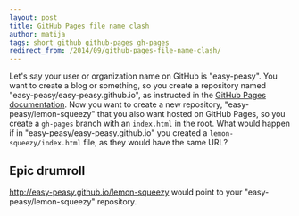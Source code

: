 ```yaml
---
layout: post
title: GitHub Pages file name clash
author: matija
tags: short github github-pages gh-pages
redirect_from: /2014/09/github-pages-file-name-clash/
---
```


Let's say your user or organization name on GitHub is "easy-peasy". You want to
create a blog or something, so you create a repository named
"easy-peasy/easy-peasy.github.io", as instructed in the [GitHub Pages
documentation][github-pages]. Now you want to create a new repository,
"easy-peasy/lemon-squeezy" that you also want hosted on GitHub Pages, so you
create a `gh-pages` branch with an `index.html` in the root. What would happen
if in "easy-peasy/easy-peasy.github.io" you created a `lemon-squeezy/index.html`
file, as they would have the same URL?

## Epic drumroll

http://easy-peasy.github.io/lemon-squeezy would point to your
"easy-peasy/lemon-squeezy" repository.

[github-pages]: https://help.github.com/articles/user-organization-and-project-pages
